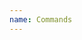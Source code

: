 ```yaml
---
name: Commands
---
```


<script>
  import Command from "$lib/components/Command.svelte";

</script>

<Command command="npm install angus">
